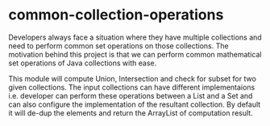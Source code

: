 # common-collection-operations
Developers always face a situation where they have multiple collections and need to perform common set operations on those collections.
The motivation behind this project is that we can perform common mathematical set operations of Java collections with ease.

This module will compute Union, Intersection and check for subset for two given collections. 
The input collections can have different implementaions i.e. developer can perform these operations between a List and a Set and can also configure the implementation of the resultant collection.
By default it will de-dup the elements and return the ArrayList of computation result.
